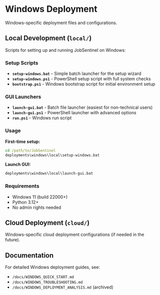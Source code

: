 # Windows Deployment

Windows-specific deployment files and configurations.

## Local Development (`local/`)

Scripts for setting up and running JobSentinel on Windows:

### Setup Scripts
- **`setup-windows.bat`** - Simple batch launcher for the setup wizard
- **`setup-windows.ps1`** - PowerShell setup script with full system checks
- **`bootstrap.ps1`** - Windows bootstrap script for initial environment setup

### GUI Launchers
- **`launch-gui.bat`** - Batch file launcher (easiest for non-technical users)
- **`launch-gui.ps1`** - PowerShell launcher with advanced options
- **`run.ps1`** - Windows run script

### Usage

**First-time setup:**
```cmd
cd /path/to/JobSentinel
deployments\windows\local\setup-windows.bat
```

**Launch GUI:**
```cmd
deployments\windows\local\launch-gui.bat
```

### Requirements
- Windows 11 (build 22000+)
- Python 3.12+
- No admin rights needed

## Cloud Deployment (`cloud/`)

Windows-specific cloud deployment configurations (if needed in the future).

## Documentation

For detailed Windows deployment guides, see:
- `/docs/WINDOWS_QUICK_START.md`
- `/docs/WINDOWS_TROUBLESHOOTING.md`
- `/docs/WINDOWS_DEPLOYMENT_ANALYSIS.md` (archived)
